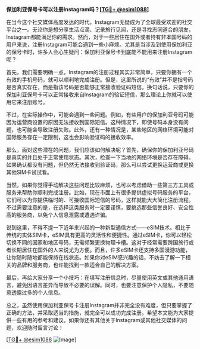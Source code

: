 **保加利亚保号卡可以注册Instagram吗？[[TG💪+ @esim1088](https://t.me/s/esim1088)]**

在当今这个社交媒体高度发达的时代，Instagram无疑成为了全球最受欢迎的社交平台之一。无论你是想分享生活点滴、记录旅行见闻，还是寻找志同道合的朋友，Instagram都能满足你的需求。然而，对于一些居住在国外或者持有非本国号码的用户来说，注册Instagram可能会遇到一些小麻烦。尤其是当涉及到使用保加利亚的保号卡时，许多人会心生疑问：保加利亚保号卡到底能不能用来注册Instagram呢？

首先，我们需要明确一点，Instagram的注册过程其实非常简单，只要你拥有一个有效的手机号码，就可以顺利地完成注册。但是，这里所说的“有效”并不是指号码是否真实存在，而是指该号码是否能够正常接收验证码短信。换句话说，只要你的保加利亚保号卡可以正常接收来自Instagram的验证短信，那么理论上你就可以使用它来注册账号。

不过，在实际操作中，可能会遇到一些问题。例如，有些用户的保加利亚号码可能因为运营商设置的原因无法接收到国际短信。这种情况下，即使号码本身没有问题，也可能会导致注册失败。此外，还有一种情况是，某些地区的网络环境可能对国际服务存在一定限制，这也会影响验证码的接收效率。

那么，面对这些潜在的问题，我们应该如何解决呢？首先，确保你的保加利亚号码是真实的并且处于正常使用状态。其次，检查一下当地的网络环境是否存在障碍。如果确认都没有问题，但仍然无法接收到验证码，那么可以尝试更换运营商或更换其他SIM卡试试看。

当然，如果你觉得手动解决这些问题比较麻烦，也可以考虑借助一些第三方工具或服务来帮助你顺利完成注册。比如，现在市面上有很多提供虚拟号码服务的平台，它们可以为你提供临时的、可接收国际短信的号码，这样就能大大简化注册流程。不过需要注意的是，在选择这类服务时一定要谨慎，要挑选那些信誉良好、安全性高的服务商，以免个人信息泄露或遭遇诈骗。

说到这里，不得不提一下近年来兴起的一种新型通信方式——eSIM技术。相比于传统的实体SIM卡，eSIM具有更高的灵活性和便捷性。通过eSIM卡，你可以轻松切换不同的国家和地区号码，无需频繁更换物理卡槽。这对于经常需要跨国旅行或者长期居住在国外的人来说尤为方便。而且，许多eSIM卡还支持多国漫游功能，让你随时随地都能保持在线状态。如果你对eSIM感兴趣的话，不妨去了解一下相关的品牌和服务商，也许能找到一款适合自己的解决方案。

最后，再给大家分享一个小技巧：在填写注册信息时，尽量使用英文或其他通用语言，避免因语言差异而导致不必要的误解。同时，也要注意保护个人隐私，不要随意透露过多的个人信息。

总之，虽然使用保加利亚保号卡注册Instagram并非完全没有难度，但只要掌握了正确的方法，并采取适当的措施，就完全可以成功完成注册。希望本文能为大家提供一些有用的参考和建议。如果你还有其他关于Instagram或其他社交媒体的问题，欢迎随时留言讨论！

[[TG💪+ @esim1088](https://t.me/s/esim1088) ![Image](https://i.postimg.cc/4NQfJmqS/Snipaste-2025-05-13-00-14-12.png)]